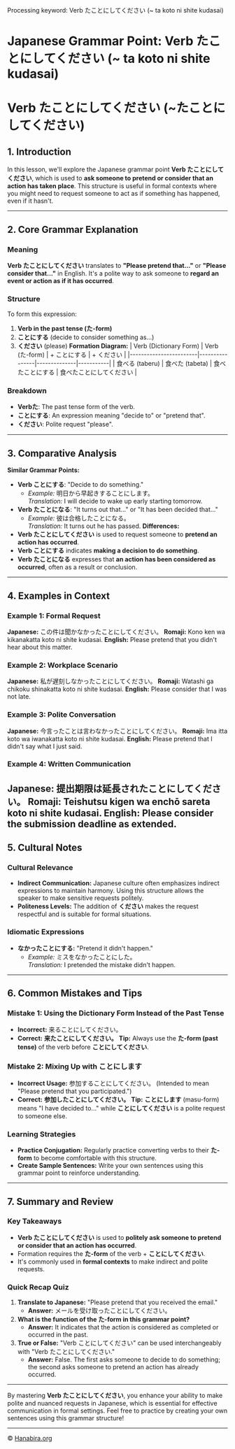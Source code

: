 Processing keyword: Verb たことにしてください (~ ta koto ni shite kudasai)
# Japanese Grammar Point: Verb たことにしてください (~ ta koto ni shite kudasai)
# Verb たことにしてください (~たことにしてください)
## 1. Introduction
In this lesson, we'll explore the Japanese grammar point **Verb たことにしてください**, which is used to **ask someone to pretend or consider that an action has taken place**. This structure is useful in formal contexts where you might need to request someone to act as if something has happened, even if it hasn't.

---
## 2. Core Grammar Explanation
### Meaning
**Verb たことにしてください** translates to **"Please pretend that..."** or **"Please consider that..."** in English. It's a polite way to ask someone to **regard an event or action as if it has occurred**.
### Structure
To form this expression:
1. **Verb in the past tense (た-form)**
2. **ことにする** (decide to consider something as...)
3. **ください** (please)
**Formation Diagram:**
| Verb (Dictionary Form) | Verb (た-form) | + ことにする | + ください |
|------------------------|----------------|--------------|-----------|
| 食べる (taberu)         | 食べた (tabeta) | 食べたことにする | 食べたことにしてください |
### Breakdown
- **Verbた**: The past tense form of the verb.
- **ことにする**: An expression meaning "decide to" or "pretend that".
- **ください**: Polite request "please".
---
## 3. Comparative Analysis
**Similar Grammar Points:**
- **Verb ことにする**: "Decide to do something."
  - *Example:* 明日から早起きすることにします。  
    *Translation:* I will decide to wake up early starting tomorrow.
- **Verb たことになる**: "It turns out that..." or "It has been decided that..."
  - *Example:* 彼は合格したことになる。  
    *Translation:* It turns out he has passed.
**Differences:**
- **Verb たことにしてください** is used to request someone to **pretend an action has occurred**.
- **Verb ことにする** indicates **making a decision to do something**.
- **Verb たことになる** expresses that **an action has been considered as occurred**, often as a result or conclusion.
---
## 4. Examples in Context
### Example 1: Formal Request
**Japanese:** この件は聞かなかったことにしてください。
**Romaji:** Kono ken wa kikanakatta koto ni shite kudasai.
**English:** Please pretend that you didn't hear about this matter.
### Example 2: Workplace Scenario
**Japanese:** 私が遅刻しなかったことにしてください。
**Romaji:** Watashi ga chikoku shinakatta koto ni shite kudasai.
**English:** Please consider that I was not late.
### Example 3: Polite Conversation
**Japanese:** 今言ったことは言わなかったことにしてください。
**Romaji:** Ima itta koto wa iwanakatta koto ni shite kudasai.
**English:** Please pretend that I didn't say what I just said.
### Example 4: Written Communication
**Japanese:** 提出期限は延長されたことにしてください。
**Romaji:** Teishutsu kigen wa enchō sareta koto ni shite kudasai.
**English:** Please consider the submission deadline as extended.
---
## 5. Cultural Notes
### Cultural Relevance
- **Indirect Communication:** Japanese culture often emphasizes indirect expressions to maintain harmony. Using this structure allows the speaker to make sensitive requests politely.
- **Politeness Levels:** The addition of **ください** makes the request respectful and is suitable for formal situations.
### Idiomatic Expressions
- **なかったことにする:** "Pretend it didn't happen."
  - *Example:* ミスをなかったことにした。  
    *Translation:* I pretended the mistake didn't happen.
---
## 6. Common Mistakes and Tips
### Mistake 1: Using the Dictionary Form Instead of the Past Tense
- **Incorrect:** 来ることにしてください。
- **Correct:** **来たことにしてください。**
**Tip:** Always use the **た-form (past tense)** of the verb before **ことにしてください**.
### Mistake 2: Mixing Up with ことにします
- **Incorrect Usage:** 参加することにしてください。 (Intended to mean "Please pretend that you participated.")
- **Correct:** **参加したことにしてください。**
**Tip:** **ことにします** (masu-form) means "I have decided to..." while **ことにしてください** is a polite request to someone else.
### Learning Strategies
- **Practice Conjugation:** Regularly practice converting verbs to their **た-form** to become comfortable with this structure.
- **Create Sample Sentences:** Write your own sentences using this grammar point to reinforce understanding.
---
## 7. Summary and Review
### Key Takeaways
- **Verb たことにしてください** is used to **politely ask someone to pretend or consider that an action has occurred**.
- Formation requires the **た-form** of the verb + **ことにしてください**.
- It's commonly used in **formal contexts** to make indirect and polite requests.
### Quick Recap Quiz
1. **Translate to Japanese:** "Please pretend that you received the email."
   - **Answer:** メールを受け取ったことにしてください。
2. **What is the function of the た-form in this grammar point?**
   - **Answer:** It indicates that the action is considered as completed or occurred in the past.
3. **True or False:** "Verb ことにしてください" can be used interchangeably with "Verb たことにしてください."
   - **Answer:** False. The first asks someone to decide to do something; the second asks someone to pretend an action has already occurred.
---
By mastering **Verb たことにしてください**, you enhance your ability to make polite and nuanced requests in Japanese, which is essential for effective communication in formal settings.
Feel free to practice by creating your own sentences using this grammar structure!


---

© [Hanabira.org](https://hanabira.org)
